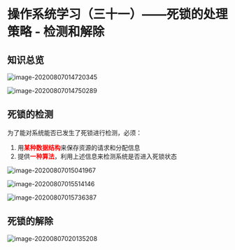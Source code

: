 # 操作系统学习（三十一）——死锁的处理策略 - 检测和解除

## 知识总览

![image-20200807014720345](F:\笔记\操作系统\assets\操作系统学习（三十一）.png)

![image-20200807014750289](F:\笔记\操作系统\assets\操作系统学习（三十一）-2.png)

## 死锁的检测

为了能对系统能否已发生了死锁进行检测，必须：

1. 用<font color="red">**某种数据结构**</font>来保存资源的请求和分配信息
2. 提供<font color="red">**一种算法**</font>，利用上述信息来检测系统是否进入死锁状态

![image-20200807015041967](F:\笔记\操作系统\assets\操作系统学习（三十一）-3.png)

![image-20200807015514146](F:\笔记\操作系统\assets\操作系统学习（三十一）-5.png)

![image-20200807015736387](F:\笔记\操作系统\assets\操作系统学习（三十一）-6.png)

## 死锁的解除

![image-20200807020135208](F:\笔记\操作系统\assets\操作系统学习（三十一）-7.png)